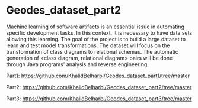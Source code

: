 # Geodes_dataset_part2
Machine learning of software artifacts is an essential issue in automating specific development tasks. In this context, it is necessary to have data sets allowing this learning. The goal of the project is to build a large dataset to learn and test model transformations. The dataset will focus on the transformation of class diagrams to relational schemas. The automatic generation of &lt;class diagram, relational diagram> pairs will be done through Java programs' analysis and reverse engineering.

Part1: https://github.com/KhalidBelharbi/Geodes_dataset_part1/tree/master

Part2: https://github.com/KhalidBelharbi/Geodes_dataset_part2/tree/master

Part3: https://github.com/KhalidBelharbi/Geodes_dataset_part3/tree/master

